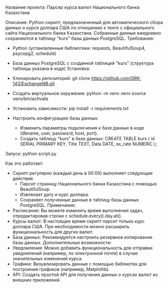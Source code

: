 Название проекта: Парсер курса валют Национального банка Казахстана

Описание:
Python-скрипт, предназначенный для автоматического сбора данных о курсе доллара США по отношению к тенге с официального сайта Национального банка Казахстана. Собранные данные ежедневно сохраняются в таблицу "kurs" базы данных PostgreSQL.
Требования:
 * Python (установленные библиотеки: requests, BeautifulSoup4, psycopg2, schedule)
 * База данных PostgreSQL с созданной таблицей "kurs" (структура таблицы указана в коде)
Установка:
 * Клонировать репозиторий:
   git clone https://github.com/SRK-143/ExchangeNB.git

 * Создать виртуальное окружение:
   python -m venv venv
source venv/bin/activate

 * Установить зависимости:
   pip install -r requirements.txt

 * Настроить конфигурацию базы данных:
   * Изменить параметры подключения к базе данных в коде (dbname, user, password, host, port).
   * Создать таблицу "kurs" в базе данных:
     CREATE TABLE kurs (
    id SERIAL PRIMARY KEY,
    Title TEXT,
    Data DATE,
    ex_rate NUMERIC
);

Запуск:
python script.py

Как это работает:
 * Скрипт регулярно (каждый день в 00:00) выполняет следующие действия:
   * Парсит страницу Национального банка Казахстана с помощью BeautifulSoup.
   * Извлекает дату и курс доллара.
   * Сохраняет полученные данные в таблицу базы данных PostgreSQL.
Примечание:
 * Расписание: Вы можете изменить время выполнения задач, отредактировав строки с schedule.every().day.at().
 * Курсы валют: В настоящее время скрипт парсит только курс доллара США. При необходимости можно расширить функциональность для других валют.
 * База данных: Рекомендуется настроить резервное копирование базы данных.
Дополнительные возможности:
 * Уведомления: Можно добавить функциональность для отправки уведомлений (например, по электронной почте) в случае значительных изменений курса.
 * Графики: Визуализировать данные с помощью библиотек для построения графиков (например, Matplotlib).
 * API: Создать простой API для получения данных о курсах валют из внешних приложений.



